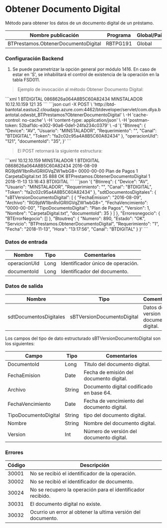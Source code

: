 # Obtener Documento Digital 

Método para obtener los datos de un documento digital de un préstamo. 

Nombre publicación | Programa | Global/País 
--------- | ----------- | ----------- 
BTPrestamos.ObtenerDocumentoDigital | RBTPG191 | Global 

### Configuración Backend 

1) Se puede parametrizar la opción general por módulo 1416. En caso de estar en 'S', se inhabilitará el control de existencia de la operación en la tabla FSD011. 

> Ejemplo de invocación al método Obtener Documento Digital: 

<code-group> 
<code-block title="XML" active> 
```xml 
<soapenv:Envelope xmlns:soapenv="http://schemas.xmlsoap.org/soap/envelope/" xmlns:bts="http://uy.com.dlya.bantotal/BTSOA/"> 
   <soapenv:Header/> 
   <soapenv:Body> 
      <bts:BTPrestamos.ObtenerDocumentoDigital> 
         <bts:Btinreq> 
            <bts:Requerimiento>1</bts:Requerimiento> 
            <bts:Canal>BTDIGITAL</bts:Canal> 
            <bts:Token>0868626a064A8B5C60A82434</bts:Token> 
            <bts:Usuario>MINSTALADOR</bts:Usuario> 
            <bts:Device>10.12.10.159</bts:Device> 
         </bts:Btinreq> 
         <bts:operacionUId>121</bts:operacionUId> 
         <bts:documentoId>35</bts:documentoId> 
      </bts:BTPrestamos.ObtenerDocumentoDigital> 
   </soapenv:Body> 
</soapenv:Envelope> 
``` 
</code-block> 

<code-block title="JSON"> 
```json 
curl -X POST \ 
  'http://btd-bantotal.eastus2.cloudapp.azure.com:4462/btdeveloper/servlet/com.dlya.bantotal.odwsbt_BTPrestamos?ObtenerDocumentoDigital' \ 
  -H 'cache-control: no-cache' \ 
  -H 'content-type: application/json' \ 
  -H 'postman-token: 52baf1dc-e302-90a6-0de1-24fa234c0379' \ 
  -d '{ 
	"Btinreq": { 
		"Device": "AV", 
		"Usuario": "MINSTALADOR", 
		"Requerimiento": "", 
		"Canal": "BTDIGITAL", 
		"Token": "fa2c02c95a4A8B5C60A82434" 
	}, 
	"operacionUId": "121", 
	"documentoId": "35", 
}' 
``` 
</code-block> 
</code-group> 

> El POST retornará la siguiente estructura: 

<code-group> 
<code-block title="XML" active> 
```xml 
<SOAP-ENV:Envelope xmlns:SOAP-ENV="http://schemas.xmlsoap.org/soap/envelope/" xmlns:xsd="http://www.w3.org/2001/XMLSchema" xmlns:SOAP-ENC="http://schemas.xmlsoap.org/soap/encoding/" xmlns:xsi="http://www.w3.org/2001/XMLSchema-instance"> 
   <SOAP-ENV:Body> 
      <BTPrestamos.ObtenerDocumentoDigitalResponse xmlns="http://uy.com.dlya.bantotal/BTSOA/"> 
         <Btinreq> 
            <Device>10.12.10.159</Device> 
            <Usuario>MINSTALADOR</Usuario> 
            <Requerimiento>1</Requerimiento> 
            <Canal>BTDIGITAL</Canal> 
            <Token>0868626a064A8B5C60A82434</Token> 
         </Btinreq> 
         <sdtDocumentosDigitales> 
            <sBTVersionDocumentoDigital> 
               <FechaEmision>2016-08-09</FechaEmision> 
               <Archivo>RG9jdW1lbnRvIGRlIGVqZW1wbG8=</Archivo> 
               <FechaVencimiento>0000-00-00</FechaVencimiento> 
               <TipoDocumentoDigital>Plan de Pagos</TipoDocumentoDigital> 
               <Version>1</Version> 
               <Nombre>CarpetaDigital.txt</Nombre> 
               <documentoId>35</documentoId> 
            </sBTVersionDocumentoDigital> 
         </sdtDocumentosDigitales> 
         <Erroresnegocio></Erroresnegocio> 
         <Btoutreq> 
            <Numero>888</Numero> 
            <Estado>OK</Estado> 
            <Servicio>BTPrestamos.ObtenerDocumentoDigital</Servicio> 
            <Requerimiento>1</Requerimiento> 
            <Fecha>2018-11-13</Fecha> 
            <Hora>13:16:43</Hora> 
            <Canal>BTDIGITAL</Canal> 
         </Btoutreq> 
      </BTPrestamos.ObtenerDocumentoDigitalResponse> 
   </SOAP-ENV:Body> 
</SOAP-ENV:Envelope> 
``` 
</code-block> 

<code-block title="JSON"> 
```json 
'{ 
	"Btinreq": { 
		"Device": "AV", 
		"Usuario": "MINSTALADOR", 
		"Requerimiento": "", 
		"Canal": "BTDIGITAL", 
		"Token": "fa2c02c95a4A8B5C60A82434" 
	}, 
    "sdtDocumentosDigitales": { 
        "sBTVersionDocumentoDigital": [ 
            { 
                "FechaEmision": "2016-08-09", 
                "Archivo": "RG9jdW1lbnRvIGRlIGVqZW1wbG8=", 
                "FechaVencimiento": "0000-00-00", 
                "TipoDocumentoDigital": "Plan de Pagos", 
                "Version": 1, 
                "Nombre": "CarpetaDigital.txt", 
                "documentoId": 35 
            } 
        ] 
    }, 
    "Erroresnegocio": { 
        "BTErrorNegocio": [] 
    }, 
    "Btoutreq": { 
        "Numero": 890, 
        "Estado": "OK", 
        "Servicio": "BTPrestamos.ObtenerDocumentoDigital", 
        "Requerimiento": "1", 
        "Fecha": "2018-11-13", 
        "Hora": "13:17:56", 
        "Canal": "BTDIGITAL" 
    } 
}' 
``` 
</code-block> 
</code-group> 

### Datos de entrada 

Nombre | Tipo | Comentarios 
--------- | ----------- | ----------- 
operacionUId | Long | Identificador único de operación. 
documentoId | Long | Identificador del documento. 

### Datos de salida 

Nombre | Tipo | Comentarios 
--------- | ----------- | ----------- 
sdtDocumentosDigitales | sBTVersionDocumentoDigital | Datos de version de documento digital. 

Los campos del tipo de dato estructurado sBTVersionDocumentoDigital son los siguientes: 

Campo | Tipo | Comentarios 
--------- | ----------- | ----------- 
DocumentoId | Long | Titulo del documento digital. 
FechaEmision | Date | Fecha de emisión del documento digital. 
Archivo | String | Documento digital codificado en base 64. 
FechaVencimiento | Date | Fecha de vencimiento del documento digital. 
TipoDocumentoDigital | String | tipo del documento digital. 
Nombre | String | Nombre del documento digital. 
Version | Int | Número de versión del documento digital. 

### Errores 

Código | Descripción 
--------- | ----------- 
30001 | No se recibió el identificador de la operación. 
30002 | No se recibió el identificador de documento. 
30024 | No se recupero la operación para el identificador recibido. 
30031 | El documento digital no existe. 
30032 | Ocurrio un error al obtener la ultima versión del documento. 

 
